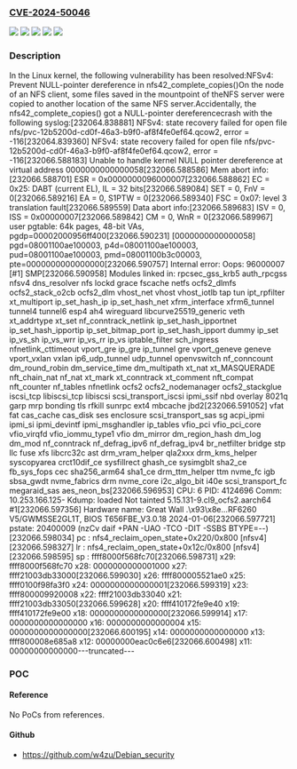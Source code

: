 ### [CVE-2024-50046](https://cve.mitre.org/cgi-bin/cvename.cgi?name=CVE-2024-50046)
![](https://img.shields.io/static/v1?label=Product&message=Linux&color=blue)
![](https://img.shields.io/static/v1?label=Version&message=&color=brightgreen)
![](https://img.shields.io/static/v1?label=Version&message=0e65a32c8a569db363048e17a708b1a0913adbef%20&color=brightgreen)
![](https://img.shields.io/static/v1?label=Version&message=5.5%20&color=brightgreen)
![](https://img.shields.io/static/v1?label=Vulnerability&message=n%2Fa&color=blue)

### Description

In the Linux kernel, the following vulnerability has been resolved:NFSv4: Prevent NULL-pointer dereference in nfs42_complete_copies()On the node of an NFS client, some files saved in the mountpoint of theNFS server were copied to another location of the same NFS server.Accidentally, the nfs42_complete_copies() got a NULL-pointer dereferencecrash with the following syslog:[232064.838881] NFSv4: state recovery failed for open file nfs/pvc-12b5200d-cd0f-46a3-b9f0-af8f4fe0ef64.qcow2, error = -116[232064.839360] NFSv4: state recovery failed for open file nfs/pvc-12b5200d-cd0f-46a3-b9f0-af8f4fe0ef64.qcow2, error = -116[232066.588183] Unable to handle kernel NULL pointer dereference at virtual address 0000000000000058[232066.588586] Mem abort info:[232066.588701]   ESR = 0x0000000096000007[232066.588862]   EC = 0x25: DABT (current EL), IL = 32 bits[232066.589084]   SET = 0, FnV = 0[232066.589216]   EA = 0, S1PTW = 0[232066.589340]   FSC = 0x07: level 3 translation fault[232066.589559] Data abort info:[232066.589683]   ISV = 0, ISS = 0x00000007[232066.589842]   CM = 0, WnR = 0[232066.589967] user pgtable: 64k pages, 48-bit VAs, pgdp=00002000956ff400[232066.590231] [0000000000000058] pgd=08001100ae100003, p4d=08001100ae100003, pud=08001100ae100003, pmd=08001100b3c00003, pte=0000000000000000[232066.590757] Internal error: Oops: 96000007 [#1] SMP[232066.590958] Modules linked in: rpcsec_gss_krb5 auth_rpcgss nfsv4 dns_resolver nfs lockd grace fscache netfs ocfs2_dlmfs ocfs2_stack_o2cb ocfs2_dlm vhost_net vhost vhost_iotlb tap tun ipt_rpfilter xt_multiport ip_set_hash_ip ip_set_hash_net xfrm_interface xfrm6_tunnel tunnel4 tunnel6 esp4 ah4 wireguard libcurve25519_generic veth xt_addrtype xt_set nf_conntrack_netlink ip_set_hash_ipportnet ip_set_hash_ipportip ip_set_bitmap_port ip_set_hash_ipport dummy ip_set ip_vs_sh ip_vs_wrr ip_vs_rr ip_vs iptable_filter sch_ingress nfnetlink_cttimeout vport_gre ip_gre ip_tunnel gre vport_geneve geneve vport_vxlan vxlan ip6_udp_tunnel udp_tunnel openvswitch nf_conncount dm_round_robin dm_service_time dm_multipath xt_nat xt_MASQUERADE nft_chain_nat nf_nat xt_mark xt_conntrack xt_comment nft_compat nft_counter nf_tables nfnetlink ocfs2 ocfs2_nodemanager ocfs2_stackglue iscsi_tcp libiscsi_tcp libiscsi scsi_transport_iscsi ipmi_ssif nbd overlay 8021q garp mrp bonding tls rfkill sunrpc ext4 mbcache jbd2[232066.591052]  vfat fat cas_cache cas_disk ses enclosure scsi_transport_sas sg acpi_ipmi ipmi_si ipmi_devintf ipmi_msghandler ip_tables vfio_pci vfio_pci_core vfio_virqfd vfio_iommu_type1 vfio dm_mirror dm_region_hash dm_log dm_mod nf_conntrack nf_defrag_ipv6 nf_defrag_ipv4 br_netfilter bridge stp llc fuse xfs libcrc32c ast drm_vram_helper qla2xxx drm_kms_helper syscopyarea crct10dif_ce sysfillrect ghash_ce sysimgblt sha2_ce fb_sys_fops cec sha256_arm64 sha1_ce drm_ttm_helper ttm nvme_fc igb sbsa_gwdt nvme_fabrics drm nvme_core i2c_algo_bit i40e scsi_transport_fc megaraid_sas aes_neon_bs[232066.596953] CPU: 6 PID: 4124696 Comm: 10.253.166.125- Kdump: loaded Not tainted 5.15.131-9.cl9_ocfs2.aarch64 #1[232066.597356] Hardware name: Great Wall .\x93\x8e...RF6260 V5/GWMSSE2GL1T, BIOS T656FBE_V3.0.18 2024-01-06[232066.597721] pstate: 20400009 (nzCv daif +PAN -UAO -TCO -DIT -SSBS BTYPE=--)[232066.598034] pc : nfs4_reclaim_open_state+0x220/0x800 [nfsv4][232066.598327] lr : nfs4_reclaim_open_state+0x12c/0x800 [nfsv4][232066.598595] sp : ffff8000f568fc70[232066.598731] x29: ffff8000f568fc70 x28: 0000000000001000 x27: ffff21003db33000[232066.599030] x26: ffff800005521ae0 x25: ffff0100f98fa3f0 x24: 0000000000000001[232066.599319] x23: ffff800009920008 x22: ffff21003db33040 x21: ffff21003db33050[232066.599628] x20: ffff410172fe9e40 x19: ffff410172fe9e00 x18: 0000000000000000[232066.599914] x17: 0000000000000000 x16: 0000000000000004 x15: 0000000000000000[232066.600195] x14: 0000000000000000 x13: ffff800008e685a8 x12: 00000000eac0c6e6[232066.600498] x11: 00000000000000---truncated---

### POC

#### Reference
No PoCs from references.

#### Github
- https://github.com/w4zu/Debian_security

